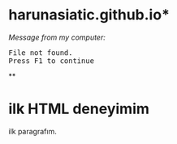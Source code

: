 # harunasiatic.github.io*
*<p>Message from my computer:</p>*
<p><samp>File not found.<br>Press F1 to continue</samp></p>**
<!DOCTYPE html>
<html>
<body>

<h1>ilk HTML deneyimim</h1>
<p>ilk paragrafım.</p>

</body>
</html>

